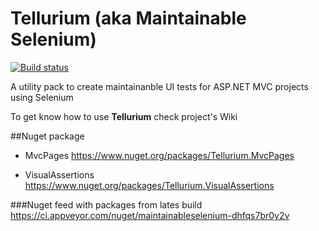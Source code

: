 # Tellurium (aka Maintainable Selenium)
[![Build status](https://ci.appveyor.com/api/projects/status/t0jlwy833c7sqyte?svg=true)](https://ci.appveyor.com/project/cezarypiatek/maintainableselenium)

A utility pack to create maintainanble UI tests for ASP.NET MVC projects using Selenium

To get know how to use **Tellurium** check project's Wiki

##Nuget package
- MvcPages
  https://www.nuget.org/packages/Tellurium.MvcPages

- VisualAssertions
  https://www.nuget.org/packages/Tellurium.VisualAssertions



###Nuget feed with packages from lates build
https://ci.appveyor.com/nuget/maintainableselenium-dhfqs7br0y2v
